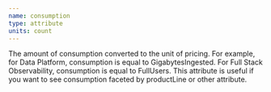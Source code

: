 ```yaml
---
name: consumption
type: attribute
units: count
---
```


The amount of consumption converted to the unit of pricing. For example, for Data Platform, consumption is equal to GigabytesIngested. For Full Stack Observability, consumption is equal to FullUsers. This attribute is useful if you want to see consumption faceted by productLine or other attribute.